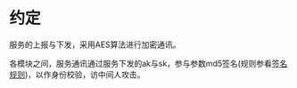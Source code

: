 # 约定

服务的上报与下发，采用AES算法进行加密通讯。

各模块之间，服务通讯通过服务下发的ak与sk，参与参数md5签名\(规则参看[签名规则](/ying-yong-fa-xian-yu-zhu-ce-zhong-xin/qian-ming-gui-ze.md)\)，以作身份校验，访中间人攻击。

